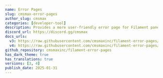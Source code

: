```yaml
---
name: Error Pages
slug: cmsmax-error-pages
author_slug: cmsmax
categories: [developer-tool]
description: Provides a more user-friendly error page for Filament panels when an error occurs.
discord_url: https://discord.gg/cmsmax
docs_urls:
  v3: https://raw.githubusercontent.com/cmsmaxinc/filament-error-pages/3.x/README.md
  v4: https://raw.githubusercontent.com/cmsmaxinc/filament-error-pages/main/README.md
github_repository: cmsmaxinc/filament-error-pages
has_dark_theme: true
has_translations: true
versions: [3, 4]
publish_date: 2025-01-31
---
```

